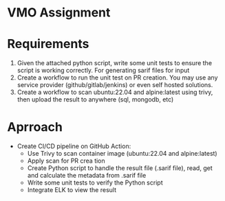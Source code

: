 # VMO Assignment

# Requirements
1. Given the attached python script, write some unit tests to ensure the script is working correctly. For generating sarif files for input
2. Create a workflow to run the unit test on PR creation. You may use any service provider (github/gitlab/jenkins) or even self hosted solutions.
3. Create a workflow to scan ubuntu:22.04 and alpine:latest using trivy, then upload the result to anywhere (sql, mongodb, etc)

# Aprroach 
- Create CI/CD pipeline on GitHub Action:
    - Use Trivy to scan container image (ubuntu:22.04 and alpine:latest)
    - Apply scan for PR crea    tion
    - Create Python script to handle the result file (.sarif file), read, get and calculate the metadata from .sarif file
    - Write some unit tests to verify the Python script
    - Integrate ELK to view the result